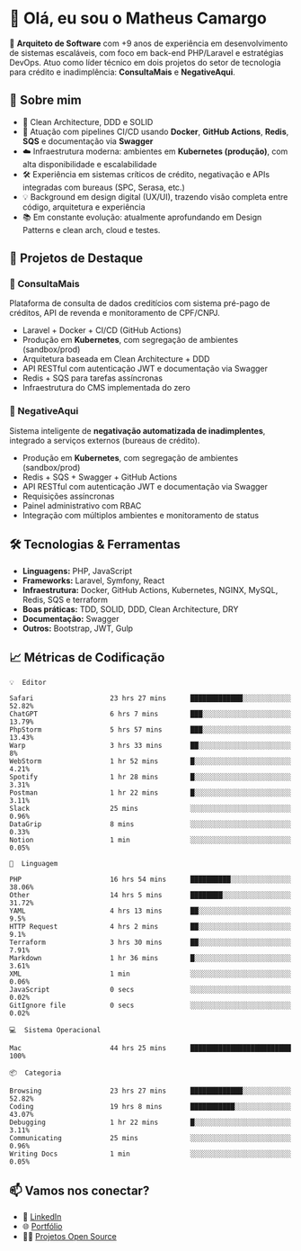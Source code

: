 # 👋 Olá, eu sou o Matheus Camargo

🎯 **Arquiteto de Software** com +9 anos de experiência em desenvolvimento de sistemas escaláveis, com foco em back-end PHP/Laravel e estratégias DevOps. Atuo como líder técnico em dois projetos do setor de tecnologia para crédito e inadimplência: **ConsultaMais** e **NegativeAqui**.

## 🧠 Sobre mim

- 🚀 Clean Architecture, DDD e SOLID
- 🔁 Atuação com pipelines CI/CD usando **Docker**, **GitHub Actions**, **Redis**, **SQS** e documentação via **Swagger**
- ☁️ Infraestrutura moderna: ambientes em **Kubernetes (produção)**, com alta disponibilidade e escalabilidade
- 🛠️ Experiência em sistemas críticos de crédito, negativação e APIs integradas com bureaus (SPC, Serasa, etc.)
- 💡 Background em design digital (UX/UI), trazendo visão completa entre código, arquitetura e experiência
- 📚 Em constante evolução: atualmente aprofundando em Design Patterns e clean arch, cloud e testes.

## 🚧 Projetos de Destaque

### 🔹 ConsultaMais
Plataforma de consulta de dados creditícios com sistema pré-pago de créditos, API de revenda e monitoramento de CPF/CNPJ.

- Laravel + Docker + CI/CD (GitHub Actions)
- Produção em **Kubernetes**, com segregação de ambientes (sandbox/prod)
- Arquitetura baseada em Clean Architecture + DDD
- API RESTful com autenticação JWT e documentação via Swagger
- Redis + SQS para tarefas assíncronas
- Infraestrutura do CMS implementada do zero

### 🔹 NegativeAqui
Sistema inteligente de **negativação automatizada de inadimplentes**, integrado a serviços externos (bureaus de crédito).

- Produção em **Kubernetes**, com segregação de ambientes (sandbox/prod)
- Redis + SQS + Swagger + GitHub Actions
- API RESTful com autenticação JWT e documentação via Swagger
- Requisições assíncronas
- Painel administrativo com RBAC
- Integração com múltiplos ambientes e monitoramento de status

## 🛠️ Tecnologias & Ferramentas

- **Linguagens:** PHP, JavaScript
- **Frameworks:** Laravel, Symfony, React
- **Infraestrutura:** Docker, GitHub Actions, Kubernetes, NGINX, MySQL, Redis, SQS e terraform
- **Boas práticas:** TDD, SOLID, DDD, Clean Architecture, DRY
- **Documentação:** Swagger
- **Outros:** Bootstrap, JWT, Gulp

## 📈 Métricas de Codificação

```text
💡  Editor

Safari                   23 hrs 27 mins      █████████████░░░░░░░░░░░░     52.82%
ChatGPT                  6 hrs 7 mins        ███░░░░░░░░░░░░░░░░░░░░░░     13.79%
PhpStorm                 5 hrs 57 mins       ███░░░░░░░░░░░░░░░░░░░░░░     13.43%
Warp                     3 hrs 33 mins       ██░░░░░░░░░░░░░░░░░░░░░░░         8%
WebStorm                 1 hr 52 mins        █░░░░░░░░░░░░░░░░░░░░░░░░      4.21%
Spotify                  1 hr 28 mins        █░░░░░░░░░░░░░░░░░░░░░░░░      3.31%
Postman                  1 hr 22 mins        █░░░░░░░░░░░░░░░░░░░░░░░░      3.11%
Slack                    25 mins             ░░░░░░░░░░░░░░░░░░░░░░░░░      0.96%
DataGrip                 8 mins              ░░░░░░░░░░░░░░░░░░░░░░░░░      0.33%
Notion                   1 min               ░░░░░░░░░░░░░░░░░░░░░░░░░      0.05%
```
```text
💬  Linguagem

PHP                      16 hrs 54 mins      ██████████░░░░░░░░░░░░░░░     38.06%
Other                    14 hrs 5 mins       ████████░░░░░░░░░░░░░░░░░     31.72%
YAML                     4 hrs 13 mins       ██░░░░░░░░░░░░░░░░░░░░░░░       9.5%
HTTP Request             4 hrs 2 mins        ██░░░░░░░░░░░░░░░░░░░░░░░       9.1%
Terraform                3 hrs 30 mins       ██░░░░░░░░░░░░░░░░░░░░░░░      7.91%
Markdown                 1 hr 36 mins        █░░░░░░░░░░░░░░░░░░░░░░░░      3.61%
XML                      1 min               ░░░░░░░░░░░░░░░░░░░░░░░░░      0.06%
JavaScript               0 secs              ░░░░░░░░░░░░░░░░░░░░░░░░░      0.02%
GitIgnore file           0 secs              ░░░░░░░░░░░░░░░░░░░░░░░░░      0.02%
```
```text
💻  Sistema Operacional

Mac                      44 hrs 25 mins      █████████████████████████       100%
```
```text
📦  Categoria

Browsing                 23 hrs 27 mins      █████████████░░░░░░░░░░░░     52.82%
Coding                   19 hrs 8 mins       ███████████░░░░░░░░░░░░░░     43.07%
Debugging                1 hr 22 mins        █░░░░░░░░░░░░░░░░░░░░░░░░      3.11%
Communicating            25 mins             ░░░░░░░░░░░░░░░░░░░░░░░░░      0.96%
Writing Docs             1 min               ░░░░░░░░░░░░░░░░░░░░░░░░░      0.05%
```

## 📫 Vamos nos conectar?

- 💼 [LinkedIn](https://www.linkedin.com/in/matheuscamargoxavier)
- 🌐 [Portfólio](https://matheuscamargo.co)
- 🧑‍💻 [Projetos Open Source](https://github.com/bymatheus)
